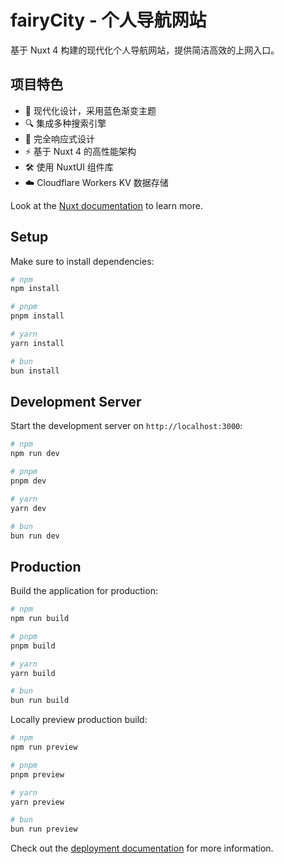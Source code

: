 # fairyCity - 个人导航网站

基于 Nuxt 4 构建的现代化个人导航网站，提供简洁高效的上网入口。

## 项目特色

- 🎨 现代化设计，采用蓝色渐变主题
- 🔍 集成多种搜索引擎
- 📱 完全响应式设计
- ⚡ 基于 Nuxt 4 的高性能架构
- 🛠️ 使用 NuxtUI 组件库
- ☁️ Cloudflare Workers KV 数据存储

Look at the [Nuxt documentation](https://nuxt.com/docs/getting-started/introduction) to learn more.

## Setup

Make sure to install dependencies:

```bash
# npm
npm install

# pnpm
pnpm install

# yarn
yarn install

# bun
bun install
```

## Development Server

Start the development server on `http://localhost:3000`:

```bash
# npm
npm run dev

# pnpm
pnpm dev

# yarn
yarn dev

# bun
bun run dev
```

## Production

Build the application for production:

```bash
# npm
npm run build

# pnpm
pnpm build

# yarn
yarn build

# bun
bun run build
```

Locally preview production build:

```bash
# npm
npm run preview

# pnpm
pnpm preview

# yarn
yarn preview

# bun
bun run preview
```

Check out the [deployment documentation](https://nuxt.com/docs/getting-started/deployment) for more information.
